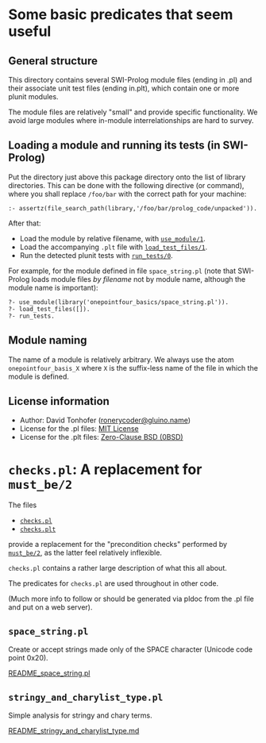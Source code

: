 # Some basic predicates that seem useful

## General structure

This directory contains several SWI-Prolog module files (ending in .pl) and their associate unit test files (ending in.plt), which contain 
one or more plunit modules.

The module files are relatively "small" and provide specific functionality. We avoid large modules where in-module interrelationships
are hard to survey.

## Loading a module and running its tests (in SWI-Prolog)

Put the directory just above this package directory 
onto the list of library directories. This can be done with the 
following directive (or command), where you shall replace `/foo/bar` with
the correct path for your machine:

```
:- assertz(file_search_path(library,'/foo/bar/prolog_code/unpacked')).
```

After that:

- Load the module by relative filename, with [`use_module/1`](https://eu.swi-prolog.org/pldoc/doc_for?object=use_module/1).
- Load the accompanying `.plt` file with [`load_test_files/1`](https://eu.swi-prolog.org/pldoc/doc_for?object=load_test_files/1).
- Run the detected plunit tests with [`run_tests/0`](https://eu.swi-prolog.org/pldoc/doc_for?object=run_tests/0).

For example, for the module defined in file `space_string.pl` (note that SWI-Prolog
loads module files _by filename_ not by module name, although the module name is important):

```
?- use_module(library('onepointfour_basics/space_string.pl')).
?- load_test_files([]).
?- run_tests.
```

## Module naming

The name of a module is relatively arbitrary. We always use the atom `onepointfour_basis_X` where `X` is the suffix-less name
of the file in which the module is defined.

## License information

- Author: David Tonhofer (ronerycoder@gluino.name) 
- License for the .pl files: [MIT License](https://opensource.org/licenses/MIT)
- License for the .plt files: [Zero-Clause BSD (0BSD)](https://opensource.org/licenses/0BSD)

# `checks.pl`: A replacement for `must_be/2`

The files

- [`checks.pl`](checks.pl)
- [`checks.plt`](checks.plt)

provide a replacement for the "precondition checks" performed by [`must_be/2`](https://eu.swi-prolog.org/pldoc/doc_for?object=must_be/2),
as the latter feel relatively inflexible.

`checks.pl` contains a rather large description of what this all about.

The predicates for `checks.pl` are used throughout in other code.

(Much more info to follow or should be generated via pldoc from the .pl file and put on a web server).

## `space_string.pl` 

Create or accept strings made only of the SPACE character (Unicode code point 0x20).

[README_space_string.pl](README_space_string.md)

## `stringy_and_charylist_type.pl`

Simple analysis for stringy and chary terms.

[README_stringy_and_charylist_type.md](README_stringy_and_charylist_type.md)
